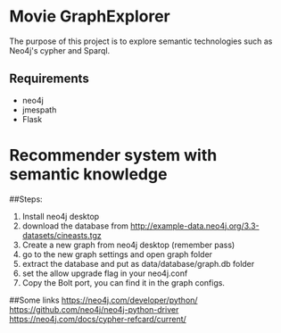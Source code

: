 # Movie GraphExplorer
The purpose of this project is to explore semantic technologies such as Neo4j's cypher and Sparql.

## Requirements
* neo4j
* jmespath
* Flask

# Recommender system with semantic knowledge

##Steps:
1) Install neo4j desktop
2) download the database from http://example-data.neo4j.org/3.3-datasets/cineasts.tgz
3) Create a new graph from neo4j desktop (remember pass)
4) go to the new graph settings and open graph folder
5) extract the database and put as data/database/graph.db folder
6) set the allow upgrade flag in your neo4j.conf
7) Copy the Bolt port, you can find it in the graph configs.

##Some links
https://neo4j.com/developer/python/
https://github.com/neo4j/neo4j-python-driver
https://neo4j.com/docs/cypher-refcard/current/
